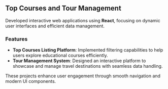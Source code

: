 ## Top Courses and Tour Management

Developed interactive web applications using **React**, focusing on dynamic user interfaces and efficient data management.

### Features
- **Top Courses Listing Platform**: Implemented filtering capabilities to help users explore educational courses efficiently.
- **Tour Management System**: Designed an interactive platform to showcase and manage travel destinations with seamless data handling.

These projects enhance user engagement through smooth navigation and modern UI components.
